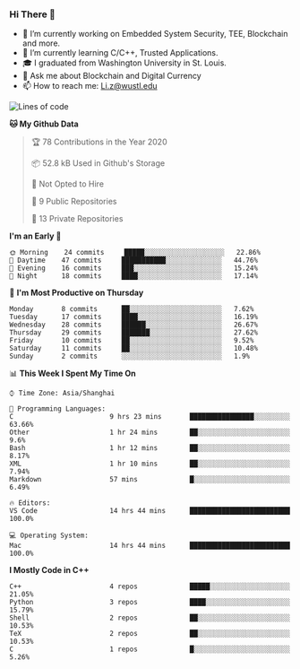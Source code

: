 ### Hi There 👋

<!--
**G0o9leA1/G0o9leA1** is a ✨ _special_ ✨ repository because its `README.md` (this file) appears on your GitHub profile.

Here are some ideas to get you started:
-->
- 🔭 I’m currently working on Embedded System Security, TEE, Blockchain and more.
- 🌱 I’m currently learning C/C++, Trusted Applications.
- 🎓 I graduated from Washington University in St. Louis.
- 💬 Ask me about Blockchain and Digital Currency
- 📫 How to reach me: Li.z@wustl.edu

<!--START_SECTION:waka-->
![Lines of code](https://img.shields.io/badge/From%20Hello%20World%20I%27ve%20Written-112429%20lines%20of%20code-blue)

**🐱 My Github Data** 

> 🏆 78 Contributions in the Year 2020
 > 
> 📦 52.8 kB Used in Github's Storage 
 > 
> 🚫 Not Opted to Hire
 > 
> 📜 9 Public Repositories
 > 
> 🔑 13 Private Repositories 

**I'm an Early 🐤** 

```text
🌞 Morning    24 commits     █████░░░░░░░░░░░░░░░░░░░░   22.86% 
🌆 Daytime    47 commits     ███████████░░░░░░░░░░░░░░   44.76% 
🌃 Evening    16 commits     ███░░░░░░░░░░░░░░░░░░░░░░   15.24% 
🌙 Night      18 commits     ████░░░░░░░░░░░░░░░░░░░░░   17.14%

```
📅 **I'm Most Productive on Thursday** 

```text
Monday       8 commits      ██░░░░░░░░░░░░░░░░░░░░░░░   7.62% 
Tuesday      17 commits     ████░░░░░░░░░░░░░░░░░░░░░   16.19% 
Wednesday    28 commits     ██████░░░░░░░░░░░░░░░░░░░   26.67% 
Thursday     29 commits     ███████░░░░░░░░░░░░░░░░░░   27.62% 
Friday       10 commits     ██░░░░░░░░░░░░░░░░░░░░░░░   9.52% 
Saturday     11 commits     ██░░░░░░░░░░░░░░░░░░░░░░░   10.48% 
Sunday       2 commits      ░░░░░░░░░░░░░░░░░░░░░░░░░   1.9%

```


📊 **This Week I Spent My Time On** 

```text
⌚︎ Time Zone: Asia/Shanghai

💬 Programming Languages: 
C                        9 hrs 23 mins       ████████████████░░░░░░░░░   63.66% 
Other                    1 hr 24 mins        ██░░░░░░░░░░░░░░░░░░░░░░░   9.6% 
Bash                     1 hr 12 mins        ██░░░░░░░░░░░░░░░░░░░░░░░   8.17% 
XML                      1 hr 10 mins        ██░░░░░░░░░░░░░░░░░░░░░░░   7.94% 
Markdown                 57 mins             █░░░░░░░░░░░░░░░░░░░░░░░░   6.49%

🔥 Editors: 
VS Code                  14 hrs 44 mins      █████████████████████████   100.0%

💻 Operating System: 
Mac                      14 hrs 44 mins      █████████████████████████   100.0%

```

**I Mostly Code in C++** 

```text
C++                      4 repos             █████░░░░░░░░░░░░░░░░░░░░   21.05% 
Python                   3 repos             ████░░░░░░░░░░░░░░░░░░░░░   15.79% 
Shell                    2 repos             ██░░░░░░░░░░░░░░░░░░░░░░░   10.53% 
TeX                      2 repos             ██░░░░░░░░░░░░░░░░░░░░░░░   10.53% 
C                        1 repos             █░░░░░░░░░░░░░░░░░░░░░░░░   5.26%

```



<!--END_SECTION:waka-->
